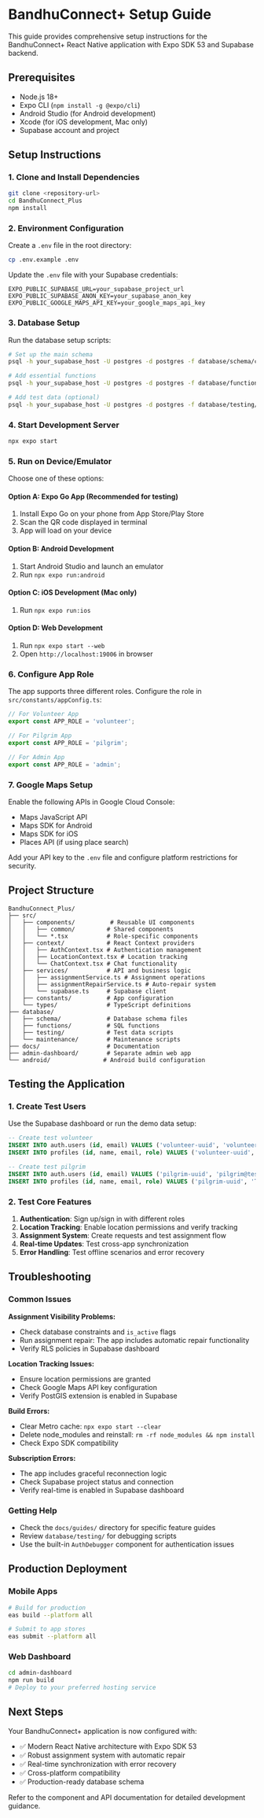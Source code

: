 # BandhuConnect+ Setup Guide

This guide provides comprehensive setup instructions for the BandhuConnect+ React Native application with Expo SDK 53 and Supabase backend.

## Prerequisites

- Node.js 18+ 
- Expo CLI (`npm install -g @expo/cli`)
- Android Studio (for Android development)
- Xcode (for iOS development, Mac only)
- Supabase account and project

## Setup Instructions

### 1. Clone and Install Dependencies

```bash
git clone <repository-url>
cd BandhuConnect_Plus
npm install
```

### 2. Environment Configuration

Create a `.env` file in the root directory:

```bash
cp .env.example .env
```

Update the `.env` file with your Supabase credentials:

```env
EXPO_PUBLIC_SUPABASE_URL=your_supabase_project_url
EXPO_PUBLIC_SUPABASE_ANON_KEY=your_supabase_anon_key
EXPO_PUBLIC_GOOGLE_MAPS_API_KEY=your_google_maps_api_key
```

### 3. Database Setup

Run the database setup scripts:

```bash
# Set up the main schema
psql -h your_supabase_host -U postgres -d postgres -f database/schema/current-schema.sql

# Add essential functions
psql -h your_supabase_host -U postgres -d postgres -f database/functions/consolidated-functions.sql

# Add test data (optional)
psql -h your_supabase_host -U postgres -d postgres -f database/testing/demo-data-setup.sql
```

### 4. Start Development Server

```bash
npx expo start
```

### 5. Run on Device/Emulator

Choose one of these options:

#### Option A: Expo Go App (Recommended for testing)
1. Install Expo Go on your phone from App Store/Play Store
2. Scan the QR code displayed in terminal
3. App will load on your device

#### Option B: Android Development
1. Start Android Studio and launch an emulator
2. Run `npx expo run:android`

#### Option C: iOS Development (Mac only)
1. Run `npx expo run:ios`

#### Option D: Web Development
1. Run `npx expo start --web`
2. Open `http://localhost:19006` in browser

### 6. Configure App Role

The app supports three different roles. Configure the role in `src/constants/appConfig.ts`:

```typescript
// For Volunteer App
export const APP_ROLE = 'volunteer';

// For Pilgrim App  
export const APP_ROLE = 'pilgrim';

// For Admin App
export const APP_ROLE = 'admin';
```

### 7. Google Maps Setup

Enable the following APIs in Google Cloud Console:
- Maps JavaScript API
- Maps SDK for Android
- Maps SDK for iOS
- Places API (if using place search)

Add your API key to the `.env` file and configure platform restrictions for security.

## Project Structure

```
BandhuConnect_Plus/
├── src/
│   ├── components/          # Reusable UI components
│   │   ├── common/         # Shared components
│   │   └── *.tsx           # Role-specific components
│   ├── context/            # React Context providers
│   │   ├── AuthContext.tsx # Authentication management
│   │   ├── LocationContext.tsx # Location tracking
│   │   └── ChatContext.tsx # Chat functionality
│   ├── services/           # API and business logic
│   │   ├── assignmentService.ts # Assignment operations
│   │   ├── assignmentRepairService.ts # Auto-repair system
│   │   └── supabase.ts     # Supabase client
│   ├── constants/          # App configuration
│   └── types/              # TypeScript definitions
├── database/
│   ├── schema/             # Database schema files
│   ├── functions/          # SQL functions
│   ├── testing/            # Test data scripts
│   └── maintenance/        # Maintenance scripts
├── docs/                   # Documentation
├── admin-dashboard/        # Separate admin web app
└── android/               # Android build configuration
```

## Testing the Application

### 1. Create Test Users

Use the Supabase dashboard or run the demo data setup:

```sql
-- Create test volunteer
INSERT INTO auth.users (id, email) VALUES ('volunteer-uuid', 'volunteer@test.com');
INSERT INTO profiles (id, name, email, role) VALUES ('volunteer-uuid', 'Test Volunteer', 'volunteer@test.com', 'volunteer');

-- Create test pilgrim
INSERT INTO auth.users (id, email) VALUES ('pilgrim-uuid', 'pilgrim@test.com');
INSERT INTO profiles (id, name, email, role) VALUES ('pilgrim-uuid', 'Test Pilgrim', 'pilgrim@test.com', 'pilgrim');
```

### 2. Test Core Features

1. **Authentication**: Sign up/sign in with different roles
2. **Location Tracking**: Enable location permissions and verify tracking
3. **Assignment System**: Create requests and test assignment flow
4. **Real-time Updates**: Test cross-app synchronization
5. **Error Handling**: Test offline scenarios and error recovery

## Troubleshooting

### Common Issues

**Assignment Visibility Problems:**
- Check database constraints and `is_active` flags
- Run assignment repair: The app includes automatic repair functionality
- Verify RLS policies in Supabase dashboard

**Location Tracking Issues:**
- Ensure location permissions are granted
- Check Google Maps API key configuration
- Verify PostGIS extension is enabled in Supabase

**Build Errors:**
- Clear Metro cache: `npx expo start --clear`
- Delete node_modules and reinstall: `rm -rf node_modules && npm install`
- Check Expo SDK compatibility

**Subscription Errors:**
- The app includes graceful reconnection logic
- Check Supabase project status and connection
- Verify real-time is enabled in Supabase dashboard

### Getting Help

- Check the `docs/guides/` directory for specific feature guides
- Review `database/testing/` for debugging scripts
- Use the built-in `AuthDebugger` component for authentication issues

## Production Deployment

### Mobile Apps
```bash
# Build for production
eas build --platform all

# Submit to app stores
eas submit --platform all
```

### Web Dashboard
```bash
cd admin-dashboard
npm run build
# Deploy to your preferred hosting service
```

## Next Steps

Your BandhuConnect+ application is now configured with:
- ✅ Modern React Native architecture with Expo SDK 53
- ✅ Robust assignment system with automatic repair
- ✅ Real-time synchronization with error recovery
- ✅ Cross-platform compatibility
- ✅ Production-ready database schema

Refer to the component and API documentation for detailed development guidance.
